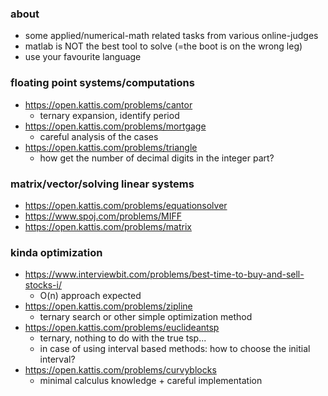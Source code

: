 ### about
- some applied/numerical-math related tasks from various online-judges 
- matlab is NOT the best tool to solve (=the boot is on the wrong leg)
- use your favourite language

### floating point systems/computations
- https://open.kattis.com/problems/cantor
  - ternary expansion, identify period
- https://open.kattis.com/problems/mortgage
  - careful analysis of the cases
- https://open.kattis.com/problems/triangle
  - how get the number of decimal digits in the integer part?

### matrix/vector/solving linear systems
- https://open.kattis.com/problems/equationsolver
- https://www.spoj.com/problems/MIFF
- https://open.kattis.com/problems/matrix

### kinda optimization
- https://www.interviewbit.com/problems/best-time-to-buy-and-sell-stocks-i/
  - O(n) approach expected
- https://open.kattis.com/problems/zipline
  - ternary search or other simple optimization method
- https://open.kattis.com/problems/euclideantsp
  - ternary, nothing to do with the true tsp...
  - in case of using interval based methods: how to choose the initial interval?
- https://open.kattis.com/problems/curvyblocks
  - minimal calculus knowledge + careful implementation
